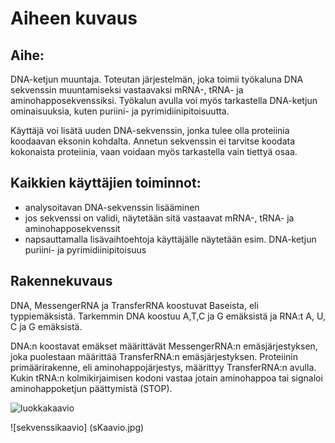 # Aiheen kuvaus

## Aihe:

DNA-ketjun muuntaja. Toteutan järjestelmän, joka toimii työkaluna DNA sekvenssin muuntamiseksi vastaavaksi mRNA-, tRNA- ja aminohapposekvenssiksi. Työkalun avulla voi myös tarkastella DNA-ketjun ominaisuuksia, kuten puriini- ja pyrimidiinipitoisuutta.

Käyttäjä voi lisätä uuden DNA-sekvenssin, jonka tulee olla proteiinia koodaavan eksonin kohdalta. Annetun sekvenssin ei tarvitse koodata kokonaista proteiinia, vaan voidaan myös tarkastella vain tiettyä osaa.

## Kaikkien käyttäjien toiminnot:

  - analysoitavan DNA-sekvenssin lisääminen
  - jos sekvenssi on validi, näytetään sitä vastaavat  mRNA-, tRNA- ja aminohapposekvenssit
  - napsauttamalla lisävaihtoehtoja käyttäjälle näytetään esim. DNA-ketjun  puriini- ja pyrimidiinipitoisuus

## Rakennekuvaus

DNA, MessengerRNA ja TransferRNA koostuvat Baseista, eli typpiemäksistä. Tarkemmin DNA koostuu A,T,C ja G emäksistä ja RNA:t A, U, C ja G emäksistä.

DNA:n koostavat emäkset määrittävät MessengerRNA:n emäsjärjestyksen, joka puolestaan määrittää TransferRNA:n emäsjärjestyksen. Proteiinin primäärirakenne, eli aminohappojärjestys, määrittyy TransferRNA:n avulla. Kukin tRNA:n kolmikirjaimisen kodoni vastaa jotain aminohappoa tai signaloi aminohappoketjun päättymistä (STOP).



![luokkakaavio](Luokkakaavio.png)

![sekvenssikaavio] (sKaavio.jpg)
